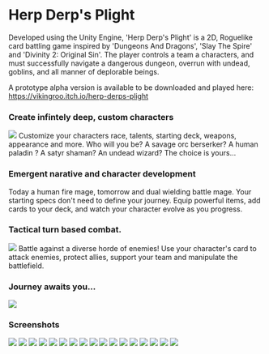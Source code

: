 # Herp Derp's Plight

Developed using the Unity Engine, 'Herp Derp's Plight' is a 2D, Roguelike card battling game inspired by 'Dungeons And Dragons', 'Slay The Spire' and 'Divinity 2: Original Sin'. The player controls a team a characters, and must successfully navigate a dangerous dungeon, overrun with undead, goblins, and all manner of deplorable beings. 

A prototype alpha version is available to be downloaded and played here: https://vikingroo.itch.io/herp-derps-plight

### Create infintely deep, custom characters
![](GIF/characters.gif)
Customize your characters race, talents, starting deck, weapons, appearance and more. Who will you be? A savage orc berserker? A human paladin ? A satyr shaman? An undead wizard? The choice is yours...

### Emergent narative and character development
Today a human fire mage, tomorrow and dual wielding battle mage. Your starting specs don't need to define your journey. Equip powerful items, add cards to your deck, and watch your character evolve as you progress.

### Tactical turn based combat.
![](GIF/combat_compressed_1.gif)
Battle against a diverse horde of enemies! Use your character's card to attack enemies, protect allies, support your team and manipulate the battlefield.


### Journey awaits you...
![](GIF/main_menu.gif)


### Screenshots
![](Game%20Still%20Images/combat_1-min.png)
![](Game%20Still%20Images/combat_2-min.png)
![](Game%20Still%20Images/add_cards_1-min.png)
![](Game%20Still%20Images/camping_1-min.png)
![](Game%20Still%20Images/camping_2-min.png)
![](Game%20Still%20Images/combat_start_1-min.png)
![](Game%20Still%20Images/kings_event_1-min.png)
![](Game%20Still%20Images/kings_event_2-min.png)
![](Game%20Still%20Images/loot_1-min.png)
![](Game%20Still%20Images/map_1-min.png)
![](Game%20Still%20Images/map_2-min.png)
![](Game%20Still%20Images/recruit_1-min.png)
![](Game%20Still%20Images/shop_1-min.png)
![](Game%20Still%20Images/states_1-min.png)
![](Game%20Still%20Images/story_event_1-min.png)
![](Game%20Still%20Images/upgrade_1-min.png)
![](Game%20Still%20Images/victory_1-min.png)
